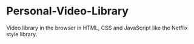 # Personal-Video-Library
Video library in the browser in HTML, CSS and JavaScript like the Netflix style library.
